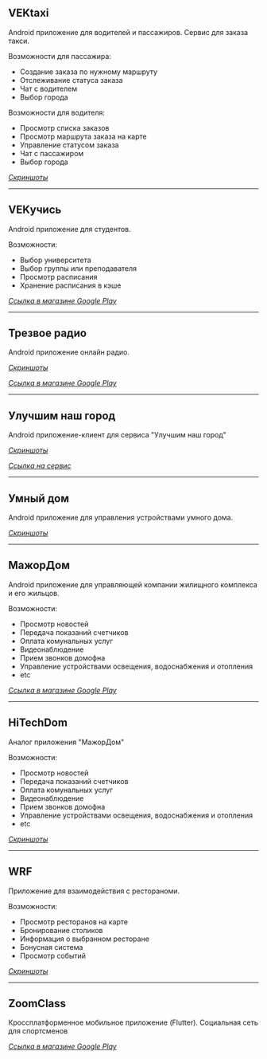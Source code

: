 **VEKtaxi**
---

Android приложение для водителей и пассажиров. Сервис для заказа такси.

Возможности для пассажира:
- Создание заказа по нужному маршруту
- Отслеживание статуса заказа
- Чат с водителем
- Выбор города

Возможности для водителя:
- Просмотр списка заказов
- Просмотр маршрута заказа на карте
- Управление статусом заказа
- Чат с пассажиром
- Выбор города


*[Скриншоты](screens/vektaxi.md)*

---

**VEKучись**
---

Android приложение для студентов.

Возможности:
- Выбор университета
- Выбор группы или преподавателя
- Просмотр расписания
- Хранение расписания в кэше

*[Ссылка в магазине Google Play](https://play.google.com/store/apps/details?id=app.gdee.vekstud)*

---

**Трезвое радио**
---

Android приложение онлайн радио.

*[Скриншоты](screens/trezvoeradio.md)*

*[Ссылка в магазине Google Play](https://play.google.com/store/apps/details?id=ru.infraymer.trezvoeradio)*

---

**Улучшим наш город**
---

Android приложение-клиент для сервиса "Улучшим наш город"

*[Скриншоты](screens/improvecity.md)*

*[Ссылка на сервис](http://admhmansy.ru/map/)*

---

**Умный дом**
---

Android приложение для управления устройствами умного дома.

*[Скриншоты](screens/smarthome.md)*

---

**МажорДом**
---

Android приложение для управляющей компании жилищного комплекса и его жильцов.

Возможности:
- Просмотр новостей
- Передача показаний счетчиков
- Оплата комунальных услуг
- Видеонаблюдение
- Прием звонков домофна
- Управление устройствами освещения, водоснабжения и отопления
- etc

*[Ссылка в магазине Google Play](https://play.google.com/store/apps/details?id=com.mintrocket.zhelezno.md2)*

---

**HiTechDom**
---

Аналог приложения "МажорДом"

Возможности:
- Просмотр новостей
- Передача показаний счетчиков
- Оплата комунальных услуг
- Видеонаблюдение
- Прием звонков домофна
- Управление устройствами освещения, водоснабжения и отопления
- etc

*[Скриншоты](screens/hitechdom.md)*

---

**WRF**
---

Приложение для взаимодействия с рестораноми.

Возможности:
- Просмотр ресторанов на карте
- Бронирование столиков
- Информация о выбранном ресторане
- Бонусная система
- Просмотр событий

*[Скриншоты](screens/wrf.md)*

---

**ZoomClass**
---

Кроссплатформенное мобильное приложение (Flutter). Социальная сеть для спортсменов

*[Ссылка в магазине Google Play](https://play.google.com/store/apps/details?id=info.zoomclass.zoomclass)*